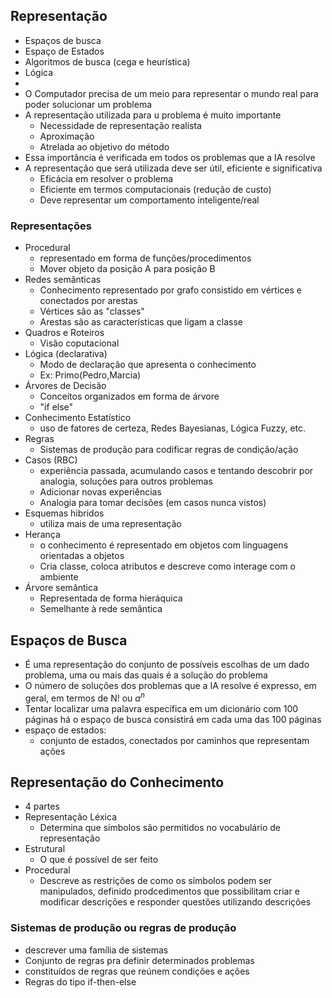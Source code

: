 ## Representação

  - Espaços de busca
  - Espaço de Estados
  - Algoritmos de busca (cega e heurística)
  - Lógica
  - 
  - O Computador precisa de um meio para representar o mundo real para poder solucionar um problema
  - A representação utilizada para u problema é muito importante
    - Necessidade de representação realista
    - Aproximação
    - Atrelada ao objetivo do método
  - Essa importância é verificada em todos os problemas que a IA resolve
  - A representação que será utilizada deve ser útil, eficiente e significativa
    - Eficácia em resolver o problema
    - Eficiente em termos computacionais (redução de custo)
    - Deve representar um comportamento inteligente/real

### Representações

  - Procedural
    - representado em forma de funções/procedimentos
    - Mover objeto da posição A para posição B
  - Redes semânticas
    - Conhecimento representado por grafo consistido em vértices e conectados por arestas
    - Vértices são as "classes"
    - Arestas são as características que ligam a classe
  - Quadros e Roteiros
    - Visão coputacional
  - Lógica (declarativa)
    - Modo de declaração que apresenta o conhecimento
    - Ex: Primo(Pedro,Marcia)
  - Árvores de Decisão
    - Conceitos organizados em forma de árvore
    - "if else"
  - Conhecimento Estatístico
    - uso de fatores de certeza, Redes Bayesianas, Lógica Fuzzy, etc.
  - Regras
    - Sistemas de produção para codificar regras de condição/ação
  - Casos (RBC)
    - experiência passada, acumulando casos e tentando descobrir por analogia, soluções para outros problemas
    - Adicionar novas experiências
    - Analogia para tomar decisões (em casos nunca vistos)
  - Esquemas hibridos
    - utiliza mais de uma representação
  - Herança
    - o conhecimento é representado em objetos com linguagens orientadas a objetos
    - Cria classe, coloca atributos e descreve como interage com o ambiente
  - Árvore semântica
    - Representada de forma hieráquica
    - Semelhante à rede semântica

## Espaços de Busca

  - É uma representação do conjunto de possíveis escolhas de um dado problema, uma ou mais das quais é a solução do problema
  - O número de soluções dos problemas que a IA resolve é expresso, em geral, em termos de N! ou $a^n$
  - Tentar localizar uma palavra específica em um dicionário com 100 páginas há o espaço de busca consistirá em cada uma das 100 páginas
  - espaço de estados:
    - conjunto de estados, conectados por caminhos que representam ações

## Representação do Conhecimento

  - 4 partes
  - Representação Léxica
    - Determina que símbolos são permitidos no vocabulário de representação
  - Estrutural
    - O que é possível de ser feito
  - Procedural
    - Descreve as restrições de como os símbolos podem ser manipulados, definido prodcedimentos que possibilitam criar e modificar descrições e responder questões utilizando descrições

### Sistemas de produção ou regras de produção
  - descrever uma família de sistemas
  - Conjunto de regras pra definir determinados problemas
  - constituídos de regras que reúnem condições e ações
  - Regras do tipo if-then-else